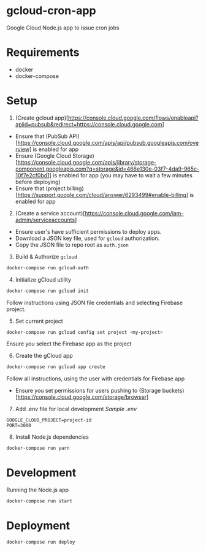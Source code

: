 # gcloud-cron-app
Google Cloud Node.js app to issue cron jobs

# Requirements
- docker
- docker-compose

# Setup
1. (Create gcloud app)[https://console.cloud.google.com/flows/enableapi?apiid=pubsub&redirect=https://console.cloud.google.com]
- Ensure that (PubSub API)[https://console.cloud.google.com/apis/api/pubsub.googleapis.com/overview] is enabled for app
- Ensure (Google Cloud Storage)[https://console.cloud.google.com/apis/library/storage-component.googleapis.com?q=storage&id=466e130e-03f7-4da9-965c-10f7e2cf0bd1] is enabled for app (you may have to wait a few minutes before deploying)
- Ensure that (project billing)[https://support.google.com/cloud/answer/6293499#enable-billing] is enabled for app

2. (Create a service account)[https://console.cloud.google.com/iam-admin/serviceaccounts]
- Ensure user's have sufficient permissions to deploy apps.
- Download a JSON key file, used for `gcloud` authorization.
- Copy the JSON file to repo root as `auth.json`

3. Build & Authorize `gcloud`
```sh
docker-compose run gcloud-auth
```

4. Initialize gCloud utility
```sh
docker-compose run gcloud init
```
Follow instructions using JSON file credentials and selecting Firebase project.

5. Set current project
```sh
docker-compose run gcloud config set project <my-project>
```
Ensure you select the Firebase app as the project

6. Create the gCloud app
```sh
docker-compose run gcloud app create
```
Follow all instructions, using the user with credentials for Firebase app
- Ensure you set permissions for users pushing to (Storage buckets)[https://console.cloud.google.com/storage/browser]

7. Add .env file for local development
*Sample .env*
```
GOOGLE_CLOUD_PROJECT=project-id
PORT=3000
```

8. Install Node.js dependencies
```sh
docker-compose run yarn
```

# Development
Running the Node.js app
```sh
docker-compose run start
```

# Deployment
```sh
docker-compose run deploy
```
